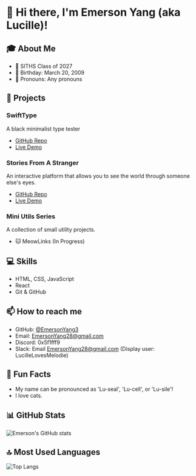 # 👋 Hi there, I'm Emerson Yang (aka Lucille)!

## 🎓 About Me
- 🏫 SITHS Class of 2027
- 🎂 Birthday: March 20, 2009
- 🌟 Pronouns: Any pronouns

## 🚀 Projects

### SwiftType
A black minimalist type tester
- [GitHub Repo](https://github.com/EmersonYang3/SwiftType)
- [Live Demo](https://lucilleswifttype.netlify.app)

### Stories From A Stranger
An interactive platform that allows you to see the world through someone else's eyes.
- [GitHub Repo](https://github.com/EmersonYang3/StoriesFromAStranger)
- [Live Demo](https://storiesfromastranger.netlify.app)

### Mini Utils Series
A collection of small utility projects.
- 🐱 MeowLinks (In Progress)

## 💻 Skills
- HTML, CSS, JavaScript
- React
- Git & GitHub

## 📫 How to reach me
- GitHub: [@EmersonYang3](https://github.com/EmersonYang3)
- Email: [EmersonYang28@gmail.com](mailto:EmersonYang28@gmail.com)
- Discord: 0x5f1fff9
- Slack: Email EmersonYang28@gmail.com (Display user: LucilleLovesMelodie)

## 🎉 Fun Facts
- My name can be pronounced as 'Lu-seal', 'Lu-cell', or 'Lu-sile'!
- I love cats.

## 📊 GitHub Stats
![Emerson's GitHub stats](https://github-readme-stats.vercel.app/api?username=EmersonYang3&show_icons=true&theme=radical)

## 🔝 Most Used Languages
![Top Langs](https://github-readme-stats.vercel.app/api/top-langs/?username=EmersonYang3&layout=compact&theme=radical)
